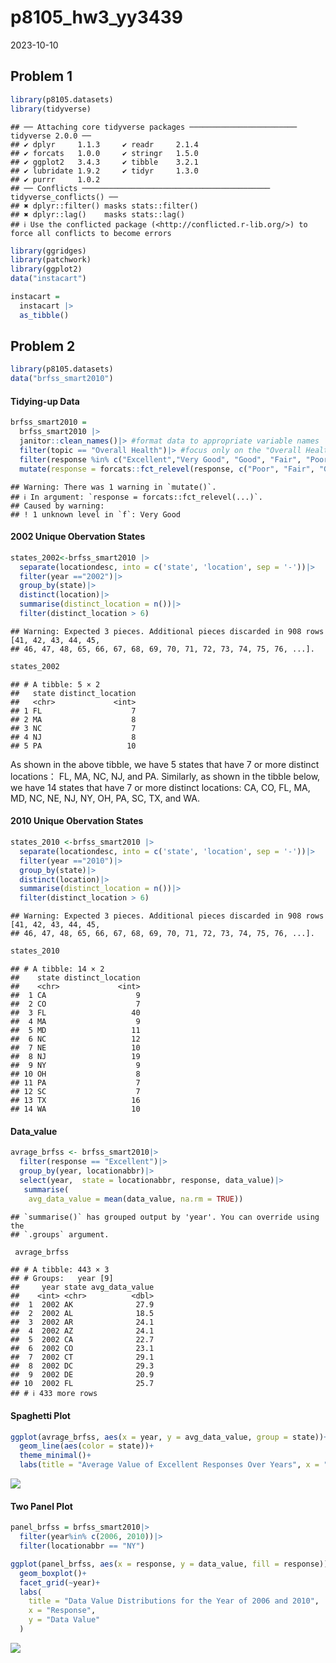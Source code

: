 p8105_hw3_yy3439
================
2023-10-10

## Problem 1

``` r
library(p8105.datasets)
library(tidyverse)
```

    ## ── Attaching core tidyverse packages ──────────────────────── tidyverse 2.0.0 ──
    ## ✔ dplyr     1.1.3     ✔ readr     2.1.4
    ## ✔ forcats   1.0.0     ✔ stringr   1.5.0
    ## ✔ ggplot2   3.4.3     ✔ tibble    3.2.1
    ## ✔ lubridate 1.9.2     ✔ tidyr     1.3.0
    ## ✔ purrr     1.0.2     
    ## ── Conflicts ────────────────────────────────────────── tidyverse_conflicts() ──
    ## ✖ dplyr::filter() masks stats::filter()
    ## ✖ dplyr::lag()    masks stats::lag()
    ## ℹ Use the conflicted package (<http://conflicted.r-lib.org/>) to force all conflicts to become errors

``` r
library(ggridges)
library(patchwork)
library(ggplot2)
data("instacart")
```

``` r
instacart = 
  instacart |> 
  as_tibble()
```

## Problem 2

``` r
library(p8105.datasets)
data("brfss_smart2010")
```

#### Tidying-up Data

``` r
brfss_smart2010 = 
  brfss_smart2010 |>
  janitor::clean_names()|> #format data to appropriate variable names 
  filter(topic == "Overall Health")|> #focus only on the "Overall Health"
  filter(response %in% c("Excellent","Very Good", "Good", "Fair", "Poor"))|> #include only responses from excellent to poor
  mutate(response = forcats::fct_relevel(response, c("Poor", "Fair", "Good", "Very Good", "Excellent"))) #relevel the responses as a factor from "Poor" to "Excellent"
```

    ## Warning: There was 1 warning in `mutate()`.
    ## ℹ In argument: `response = forcats::fct_relevel(...)`.
    ## Caused by warning:
    ## ! 1 unknown level in `f`: Very Good

#### 2002 Unique Obervation States

``` r
states_2002<-brfss_smart2010 |>
  separate(locationdesc, into = c('state', 'location', sep = '-'))|>
  filter(year =="2002")|>
  group_by(state)|>
  distinct(location)|>
  summarise(distinct_location = n())|>
  filter(distinct_location > 6)
```

    ## Warning: Expected 3 pieces. Additional pieces discarded in 908 rows [41, 42, 43, 44, 45,
    ## 46, 47, 48, 65, 66, 67, 68, 69, 70, 71, 72, 73, 74, 75, 76, ...].

``` r
states_2002
```

    ## # A tibble: 5 × 2
    ##   state distinct_location
    ##   <chr>             <int>
    ## 1 FL                    7
    ## 2 MA                    8
    ## 3 NC                    7
    ## 4 NJ                    8
    ## 5 PA                   10

As shown in the above tibble, we have 5 states that have 7 or more
distinct locations： FL, MA, NC, NJ, and PA. Similarly, as shown in the
tibble below, we have 14 states that have 7 or more distinct locations:
CA, CO, FL, MA, MD, NC, NE, NJ, NY, OH, PA, SC, TX, and WA.

#### 2010 Unique Obervation States

``` r
states_2010 <-brfss_smart2010 |>
  separate(locationdesc, into = c('state', 'location', sep = '-'))|>
  filter(year =="2010")|>
  group_by(state)|>
  distinct(location)|>
  summarise(distinct_location = n())|>
  filter(distinct_location > 6)
```

    ## Warning: Expected 3 pieces. Additional pieces discarded in 908 rows [41, 42, 43, 44, 45,
    ## 46, 47, 48, 65, 66, 67, 68, 69, 70, 71, 72, 73, 74, 75, 76, ...].

``` r
states_2010
```

    ## # A tibble: 14 × 2
    ##    state distinct_location
    ##    <chr>             <int>
    ##  1 CA                    9
    ##  2 CO                    7
    ##  3 FL                   40
    ##  4 MA                    9
    ##  5 MD                   11
    ##  6 NC                   12
    ##  7 NE                   10
    ##  8 NJ                   19
    ##  9 NY                    9
    ## 10 OH                    8
    ## 11 PA                    7
    ## 12 SC                    7
    ## 13 TX                   16
    ## 14 WA                   10

#### Data_value

``` r
avrage_brfss <- brfss_smart2010|>
  filter(response == "Excellent")|>
  group_by(year, locationabbr)|>
  select(year,  state = locationabbr, response, data_value)|>
   summarise(
    avg_data_value = mean(data_value, na.rm = TRUE))
```

    ## `summarise()` has grouped output by 'year'. You can override using the
    ## `.groups` argument.

``` r
 avrage_brfss
```

    ## # A tibble: 443 × 3
    ## # Groups:   year [9]
    ##     year state avg_data_value
    ##    <int> <chr>          <dbl>
    ##  1  2002 AK              27.9
    ##  2  2002 AL              18.5
    ##  3  2002 AR              24.1
    ##  4  2002 AZ              24.1
    ##  5  2002 CA              22.7
    ##  6  2002 CO              23.1
    ##  7  2002 CT              29.1
    ##  8  2002 DC              29.3
    ##  9  2002 DE              20.9
    ## 10  2002 FL              25.7
    ## # ℹ 433 more rows

#### Spaghetti Plot

``` r
ggplot(avrage_brfss, aes(x = year, y = avg_data_value, group = state))+
  geom_line(aes(color = state))+
  theme_minimal()+
  labs(title = "Average Value of Excellent Responses Over Years", x = "Year", y = "Average Value")
```

![](p8105_hw3_yy3439_files/figure-gfm/unnamed-chunk-8-1.png)<!-- -->

#### Two Panel Plot

``` r
panel_brfss = brfss_smart2010|>
  filter(year%in% c(2006, 2010))|>
  filter(locationabbr == "NY")

ggplot(panel_brfss, aes(x = response, y = data_value, fill = response))+
  geom_boxplot()+
  facet_grid(~year)+
  labs(
    title = "Data Value Distributions for the Year of 2006 and 2010",
    x = "Response",
    y = "Data Value"
  )
```

![](p8105_hw3_yy3439_files/figure-gfm/unnamed-chunk-9-1.png)<!-- -->

